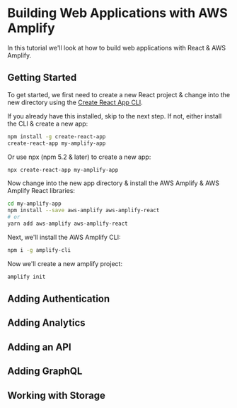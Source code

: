 # Building Web Applications with AWS Amplify

In this tutorial we'll look at how to build web applications with React & AWS Amplify.

## Getting Started

To get started, we first need to create a new React project & change into the new directory using the [Create React App CLI](https://github.com/facebook/create-react-app).

If you already have this installed, skip to the next step. If not, either install the CLI & create a new app:

```bash
npm install -g create-react-app
create-react-app my-amplify-app
```

Or use npx (npm 5.2 & later) to create a new app:

```bash
npx create-react-app my-amplify-app
```

Now change into the new app directory & install the AWS Amplify & AWS Amplify React libraries:

```bash
cd my-amplify-app
npm install --save aws-amplify aws-amplify-react
# or
yarn add aws-amplify aws-amplify-react
```

Next, we'll install the AWS Amplify CLI:

```bash
npm i -g amplify-cli
```

Now we'll create a new amplify project:

```bash
amplify init
```

## Adding Authentication

## Adding Analytics

## Adding an API

## Adding GraphQL

## Working with Storage


